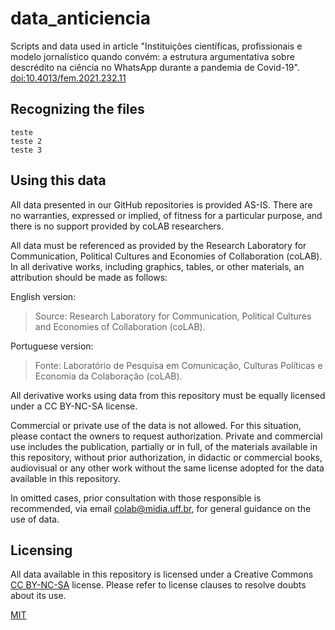 # data_anticiencia

Scripts and data used in article "Instituições científicas, profissionais e modelo jornalístico quando convém: a estrutura argumentativa sobre descrédito na ciência no WhatsApp durante a pandemia de Covid-19". [doi:10.4013/fem.2021.232.11](https://doi.org/10.4013/fem.2021.232.11)

[](https://img.shields.io/badge/doi-10.4013%2Ffem.2021.232.11-ffb351)

## Recognizing the files

```tree
teste
teste 2
teste 3
```

## Using this data

All data presented in our GitHub repositories is provided AS-IS. There are no warranties, expressed or implied, of fitness for a particular purpose, and there is no support provided by coLAB researchers.

All data must be referenced as provided by the Research Laboratory for Communication, Political Cultures and Economies of Collaboration (coLAB). In all derivative works, including graphics, tables, or other materials, an attribution should be made as follows:

English version:
> Source: Research Laboratory for Communication, Political Cultures and Economies of Collaboration (coLAB).

Portuguese version:
> Fonte: Laboratório de Pesquisa em Comunicação, Culturas Políticas e Economia da Colaboração (coLAB).

All derivative works using data from this repository must be equally licensed under a CC BY-NC-SA license.

Commercial or private use of the data is not allowed. For this situation, please contact the owners to request authorization. Private and commercial use includes the publication, partially or in full, of the materials available in this repository, without prior authorization, in didactic or commercial books, audiovisual or any other work without the same license adopted for the data available in this repository.

In omitted cases, prior consultation with those responsible is recommended, via email [colab@midia.uff.br](http://mailto:colab@midia.uff.br), for general guidance on the use of data.

## Licensing

All data available in this repository is licensed under a Creative Commons [CC BY-NC-SA](https://creativecommons.org/licenses/by-nc-sa/3.0/) license. Please refer to license clauses to resolve doubts about its use.

[MIT](https://choosealicense.com/licenses/mit/)
